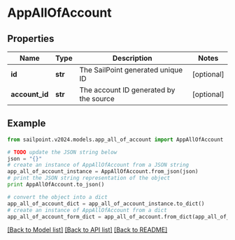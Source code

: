 # AppAllOfAccount


## Properties

Name | Type | Description | Notes
------------ | ------------- | ------------- | -------------
**id** | **str** | The SailPoint generated unique ID | [optional] 
**account_id** | **str** | The account ID generated by the source | [optional] 

## Example

```python
from sailpoint.v2024.models.app_all_of_account import AppAllOfAccount

# TODO update the JSON string below
json = "{}"
# create an instance of AppAllOfAccount from a JSON string
app_all_of_account_instance = AppAllOfAccount.from_json(json)
# print the JSON string representation of the object
print AppAllOfAccount.to_json()

# convert the object into a dict
app_all_of_account_dict = app_all_of_account_instance.to_dict()
# create an instance of AppAllOfAccount from a dict
app_all_of_account_form_dict = app_all_of_account.from_dict(app_all_of_account_dict)
```
[[Back to Model list]](../README.md#documentation-for-models) [[Back to API list]](../README.md#documentation-for-api-endpoints) [[Back to README]](../README.md)


